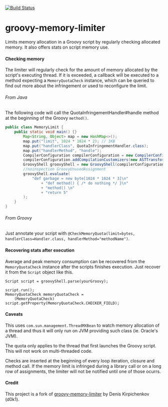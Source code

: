 [![Build Status](https://travis-ci.org/corunet/groovy-memory-limiter.svg?branch=master)](https://travis-ci.org/corunet/groovy-memory-limiter)

# groovy-memory-limiter
Limits memory allocation in a Groovy script by regularly checking allocated memory.
It also offers stats on script memory use.

#### Checking memory
The limiter will regularly check for the amount of memory allocated
by the script's executing thread. If it is exceeded, a callback
will be executed to a method expecting a `MemoryQuotaCheck` instance,
which can be queried to find out more about the infringement or 
used to reconfigure the limit.

###### From Java
The following code will call the QuotaInfringementHandler#handle method at the beginning of the Groovy `method()`.
```java
public class MemoryLimit {
    public static void main() {}
        Map<String, Object> map = new HashMap<>();
        map.put("limit", 1024 * 1024 * 2); // 1KB
        map.put("handlerClass", QuotaInfringementHandler.class);
        map.put("handlerMethod", "handle");
        CompilerConfiguration compilerConfiguration = new CompilerConfiguration();
        compilerConfiguration.addCompilationCustomizers(new ASTTransformationCustomizer(map, CheckMemoryQuota.class));
        GroovyShell groovyShell = new GroovyShell(compilerConfiguration);
        //noinspection GroovyUnusedAssignment
        groovyShell.evaluate(
            "def garbage = new byte[1024 * 1024 * 3]\n"
                + "def method() { /* do nothing */ }\n"
                + "method() \n"
                + "return 5"
        );
    }
}
```

###### From Groovy
Just annotate your script with `@CheckMemoryQuota(limit=bytes, handlerClass=Handler.class, handlerMethod="methodName")`.

#### Recovering stats after execution
Average and peak memory consumption can be recovered from the `MemoryQuotaCheck`
instance after the scripts finishes execution. Just recover it from the `Script`
object like this.

```
Script script = groovyShell.parse(yourGroovy);

script.run();
MemoryQuotaCheck memoryQuotaCheck =
    (MemoryQuotaCheck) script.getProperty(MemoryQuotaCheck.CHECKER_FIELD);
```

#### Caveats
This uses `com.sun.management.ThreadMXBean` to watch memory allocation of a thread and thus it will only run on JVM
providing such class (ie. Oracle's JVM).

The quota only applies to the thread that first launches the Groovy script. This will not
work on multi-threaded code.

Checks are inserted at the beginning of every loop iteration, closure and method call. If the memory limit is infringed
during a library call or on a long row of assignments, the limiter will not be notified until one of those ocurrs.

#### Credit

This project is a fork of [groovy-memory-limiter](https://github.com/d0k1/groovy-memory-limiter) by Denis Kirpichenkov (d0k1).